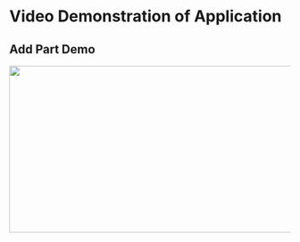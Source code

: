# Video Demonstration of Application

## Add Part Demo
<img src="/demo_gifs/add-part.gif" width="650" height="300"/>

